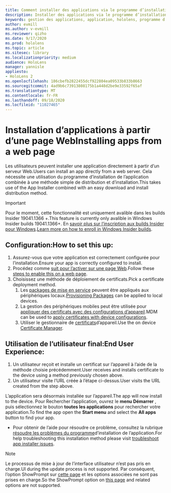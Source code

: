```yaml
---
title: Comment installer des applications via le programme d’installation Web
description: Installer des applications via le programme d’installation Web du programme d’installation d’applications
keywords: gestion des applications, application, hololens, programme d’installation de l’application, installation Web
author: evmill
ms.author: v-evmill
ms.reviewer: qizho
ms.date: 9/17/2020
ms.prod: hololens
ms.topic: article
ms.sitesec: library
ms.localizationpriority: medium
audience: HoloLens
manager: yannisle
appliesto:
- HoloLens 2
ms.openlocfilehash: 186cbefb2822455dcf922804ea09533b833b8663
ms.sourcegitcommit: 4ad9b6c73913808175b1a448d2be9e33592f65af
ms.translationtype: MT
ms.contentlocale: fr-FR
ms.lasthandoff: 09/18/2020
ms.locfileid: "11027465"
---
```

# <span data-ttu-id="704c0-104">Installation d’applications à partir d’une page Web</span><span class="sxs-lookup"><span data-stu-id="704c0-104">Installing apps from a web page</span></span>

<span data-ttu-id="704c0-105">Les utilisateurs peuvent installer une application directement à partir d’un serveur Web.</span><span class="sxs-lookup"><span data-stu-id="704c0-105">Users can install an app directly from a web server.</span></span> <span data-ttu-id="704c0-106">Cela nécessite une utilisation du programme d’installation de l’application combinée à une méthode simple de distribution et d’installation.</span><span class="sxs-lookup"><span data-stu-id="704c0-106">This takes use of the App Installer combined with an easy download and install distribution method.</span></span> 

> [!IMPORTANT]
> <span data-ttu-id="704c0-107">Pour le moment, cette fonctionnalité est uniquement avalible dans les builds Insider 19041.1366 +.</span><span class="sxs-lookup"><span data-stu-id="704c0-107">This feature is currently only avalible in Windows Insider builds 19041.1366+.</span></span> <span data-ttu-id="704c0-108">En [savoir plus sur l’inscription aux builds Insider pour Windows](hololens-insider.md).</span><span class="sxs-lookup"><span data-stu-id="704c0-108">[Learn more on how to enroll in Windows Insider builds](hololens-insider.md).</span></span>

## <span data-ttu-id="704c0-109">Configuration:</span><span class="sxs-lookup"><span data-stu-id="704c0-109">How to set this up:</span></span>
1.  <span data-ttu-id="704c0-110">Assurez-vous que votre application est correctement configurée pour l’installation.</span><span class="sxs-lookup"><span data-stu-id="704c0-110">Ensure your app is correctly configured to install.</span></span>
1.  <span data-ttu-id="704c0-111">Procédez comme [suit pour l’activer sur une page Web](https://docs.microsoft.com/windows/msix/app-installer/installing-windows10-apps-web#how-to-enable-this-on-a-webpage).</span><span class="sxs-lookup"><span data-stu-id="704c0-111">Follow these [steps to enable this on a web page](https://docs.microsoft.com/windows/msix/app-installer/installing-windows10-apps-web#how-to-enable-this-on-a-webpage).</span></span> 
1.  <span data-ttu-id="704c0-112">Choisissez une méthode de déploiement de certificats.</span><span class="sxs-lookup"><span data-stu-id="704c0-112">Pick a certificate deployment method.</span></span> 
    1.  <span data-ttu-id="704c0-113">Les [packages de mise en service](hololens-provisioning.md) peuvent être appliqués aux périphériques locaux.</span><span class="sxs-lookup"><span data-stu-id="704c0-113">[Provisioning Packages](hololens-provisioning.md) can be applied to local devices.</span></span>
    1.  <span data-ttu-id="704c0-114">La gestion des périphériques mobiles peut être utilisée pour [appliquer des certificats avec des configurations d’appareil](https://docs.microsoft.com/mem/intune/protect/certificates-configure).</span><span class="sxs-lookup"><span data-stu-id="704c0-114">MDM can be used to [apply certificates with device configurations](https://docs.microsoft.com/mem/intune/protect/certificates-configure).</span></span>
    1.  <span data-ttu-id="704c0-115">Utiliser le gestionnaire de [certificats](hololens-insider.md#certificate-manager)d’appareil.</span><span class="sxs-lookup"><span data-stu-id="704c0-115">Use the on device [Certificate Manager](hololens-insider.md#certificate-manager).</span></span> 

## <span data-ttu-id="704c0-116">Utilisation de l’utilisateur final:</span><span class="sxs-lookup"><span data-stu-id="704c0-116">End User Experience:</span></span>
1.  <span data-ttu-id="704c0-117">Un utilisateur reçoit et installe un certificat sur l’appareil à l’aide de la méthode choisie précédemment.</span><span class="sxs-lookup"><span data-stu-id="704c0-117">User receives and installs certificate to the device using a method previously chosen above.</span></span> 
1.  <span data-ttu-id="704c0-118">Un utilisateur visite l’URL créée à l’étape ci-dessus.</span><span class="sxs-lookup"><span data-stu-id="704c0-118">User visits the URL created from the step above.</span></span>

<span data-ttu-id="704c0-119">L’application sera désormais installée sur l’appareil.</span><span class="sxs-lookup"><span data-stu-id="704c0-119">The app will now install to the device.</span></span> <span data-ttu-id="704c0-120">Pour Rechercher l’application, ouvrez le **menu Démarrer** , puis sélectionnez le bouton **toutes les applications** pour rechercher votre application.</span><span class="sxs-lookup"><span data-stu-id="704c0-120">To find the app open the **Start menu** and select the **All apps** button to find your app.</span></span> 

-   <span data-ttu-id="704c0-121">Pour obtenir de l’aide pour résoudre ce problème, consultez la rubrique [résoudre les problèmes du programme](https://docs.microsoft.com/windows/msix/app-installer/troubleshoot-appinstaller-issues)d’installation de l’application.</span><span class="sxs-lookup"><span data-stu-id="704c0-121">For help troubleshooting this installation method please visit [troubleshoot app installer issues](https://docs.microsoft.com/windows/msix/app-installer/troubleshoot-appinstaller-issues).</span></span> 

> [!NOTE]
> <span data-ttu-id="704c0-122">Le processus de mise à jour de l’interface utilisateur n’est pas pris en charge.</span><span class="sxs-lookup"><span data-stu-id="704c0-122">UI during the update process is not supported.</span></span> <span data-ttu-id="704c0-123">Par conséquent, l’option ShowPrompt sur [cette page](https://docs.microsoft.com/windows/msix/app-installer/update-settings) et les options associées ne sont pas prises en charge.</span><span class="sxs-lookup"><span data-stu-id="704c0-123">So the ShowPrompt option on [this page](https://docs.microsoft.com/windows/msix/app-installer/update-settings) and related options are not supported.</span></span>
